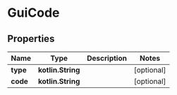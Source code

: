 
# GuiCode

## Properties
Name | Type | Description | Notes
------------ | ------------- | ------------- | -------------
**type** | **kotlin.String** |  |  [optional]
**code** | **kotlin.String** |  |  [optional]




